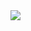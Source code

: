 <a href="https://github.com/manulife-innersource/mux-core">
  <img
    src="https://img.shields.io/badge/UI-%7B%20MUX%20%7D-green.svg?logo=react&colorB=00a758&colorA=282b3e"
  />
</a>

<!---
pangjov/pangjov is a ✨ special ✨ repository because its `README.md` (this file) appears on your GitHub profile.
You can click the Preview link to take a look at your changes.
--->
